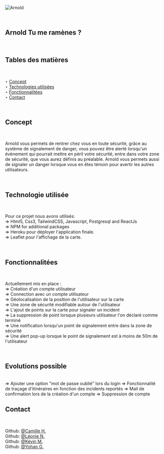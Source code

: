 ![Arnold](https://arnoldfront.herokuapp.com/static/media/logo.1f66c893.png)

<br>

## Arnold Tu me ramènes ?

<br>

## Tables des matières

<br>

⋆ [Concept](https://github.com/giboow/arnold/tree/#concepte)<br>
⋆ [Technologies utilisées](https://github.com/giboow/arnold/tree/#concepte)<br>
⋆ [Fonctionnalitées](https://github.com/giboow/arnold/tree/#fonctionnalitées)<br>
⋆ [Contact](https://github.com/giboow/arnold/tree/#contact)

<br>

## Concept

<br>

Arnold vous permets de rentrer chez vous en toute sécurité, grâce au système de signalement de danger, vous pouvez être alerté lorsqu'un évènement qui pourrait mettre en péril votre sécurité, entre dans votre zone de sécurité, que vous aurez définis au préalable. Arnold vous permets aussi de signaler un danger lorsque vous en êtes témoin pour avertir les autres utilisateurs.

<br>

## Technologie utilisée

<br>

Pour ce projet nous avons utilisés:<br>
⇒ Html5, Css3, TailwindCSS, Javascript, Postgresql and ReactJs<br>
⇒ NPM for additional packages<br>
⇒ Heroku pour déployer l'application finale.<br>
⇒ Leaflet pour l'affichage de la carte.

<br>

## Fonctionnalitées

<br>

Actuellement mis en place :<br>
⇒ Création d'un compte utilisateur<br>
⇒ Connection avec un compte utilisateur<br>
⇒ Géolocalisation de la position de l'utilisateur sur la carte<br>
⇒ Une zone de sécurité modifiable autour de l'utilisateur<br>
⇒ L'ajout de points sur la carte pour signaler un incident<br>
⇒ La suppression de point lorsque plusieurs utilisateur l'on déclaré comme terminé<br>
⇒ Une notification lorsqu'un point de signalement entre dans la zone de sécurité<br>
⇒ Une alert pop-up lorsque le point de signalement est à moins de 50m de l'utilisateur<br>

<br>

## Evolutions possible

<br>
⇒ Ajouter une option "mot de passe oublié" lors du login
⇒ Fonctionnalité de traçage d'itinéraires en fonction des incidents reportés 
⇒ Mail de confirmation lors de la création d'un compte
⇒ Suppression de compte

## Contact

<br>

Github: [@Camille H.](https://github.com/Camille1993)<br>
Github: [@Léonie N.](https://github.com/LeonieNollevalle)<br>
Github: [@Kévin M.](https://github.com/KvnMrs)<br>
Github: [@Yohan G.](https://github.com/Ygerbaud)
